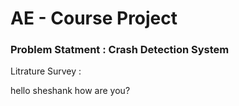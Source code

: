 # AE - Course Project 

### Problem Statment : Crash Detection System

Litrature Survey :


hello sheshank how are you?
